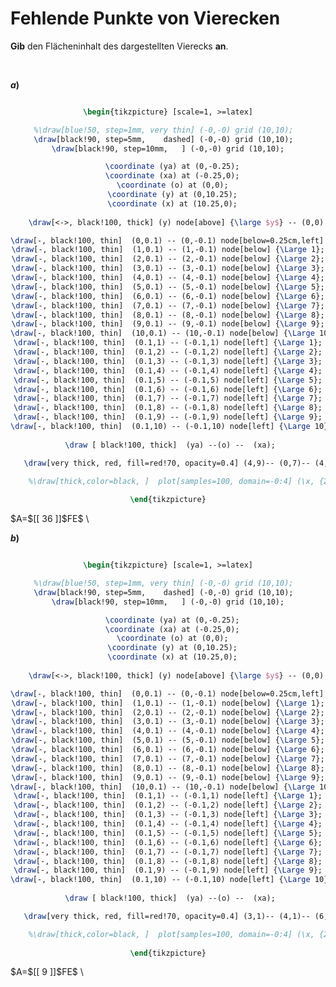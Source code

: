 <!--
version:  0.0.1

language: de

@style
input {
    text-align: center;
}

.flex-container {
    display: flex;
    flex-wrap: wrap;
    align-items: stretch;
    gap: 20px;
}

.flex-child {
    flex: 1;
    min-width: 350px;
    margin-right: 20px;
}

@media (max-width: 400px) {
    .flex-child {
        flex: 100%;
        margin-right: 0;
    }
}
@end

formula: \carry   \textcolor{red}{\scriptsize #1}
formula: \digit   \rlap{\carry{#1}}\phantom{#2}#2
formula: \permil  \text{‰}

import: https://raw.githubusercontent.com/LiaTemplates/Tikz-Jax/main/README.md

script: https://cdn.jsdelivr.net/gh/LiaTemplates/Tikz-Jax@main/dist/index.js


tags: Koordinatensystem, Punkt, Vierecke, Fläche, sehr leicht, niedrig, Angeben

comment: Im Koodinatensystem ist ein Viereck dargestellt. Bestimme den Flächeninhalt.

author: Martin Lommatzsch

-->




# Fehlende Punkte von Vierecken


**Gib** den Flächeninhalt des dargestellten Vierecks **an**.

<br>
<section class="flex-container">

<div class="flex-child">

__$a)\;\;$__

<center>

```latex  @tikz

\begin{tikzpicture} [scale=1, >=latex]

%\draw[blue!50, step=1mm, very thin] (-0,-0) grid (10,10);  
\draw[black!90, step=5mm,    dashed] (-0,-0) grid (10,10);  
\draw[black!90, step=10mm,   ] (-0,-0) grid (10,10);

  \coordinate (ya) at (0,-0.25);
  \coordinate (xa) at (-0.25,0);
  \coordinate (o) at (0,0);
  \coordinate (y) at (0,10.25);
  \coordinate (x) at (10.25,0);
  
    \draw[<->, black!100, thick] (y) node[above] {\large $y$} -- (0,0) --  (x) node[right]   {\large $x$};

\draw[-, black!100, thin]  (0,0.1) -- (0,-0.1) node[below=0.25cm,left] {\Large 0};
\draw[-, black!100, thin]  (1,0.1) -- (1,-0.1) node[below] {\Large 1};
\draw[-, black!100, thin]  (2,0.1) -- (2,-0.1) node[below] {\Large 2};
\draw[-, black!100, thin]  (3,0.1) -- (3,-0.1) node[below] {\Large 3};
\draw[-, black!100, thin]  (4,0.1) -- (4,-0.1) node[below] {\Large 4};
\draw[-, black!100, thin]  (5,0.1) -- (5,-0.1) node[below] {\Large 5};
\draw[-, black!100, thin]  (6,0.1) -- (6,-0.1) node[below] {\Large 6};
\draw[-, black!100, thin]  (7,0.1) -- (7,-0.1) node[below] {\Large 7};
\draw[-, black!100, thin]  (8,0.1) -- (8,-0.1) node[below] {\Large 8};
\draw[-, black!100, thin]  (9,0.1) -- (9,-0.1) node[below] {\Large 9};
\draw[-, black!100, thin]  (10,0.1) -- (10,-0.1) node[below] {\Large 10};
\draw[-, black!100, thin]  (0.1,1) -- (-0.1,1) node[left] {\Large 1};
\draw[-, black!100, thin]  (0.1,2) -- (-0.1,2) node[left] {\Large 2};
\draw[-, black!100, thin]  (0.1,3) -- (-0.1,3) node[left] {\Large 3};
\draw[-, black!100, thin]  (0.1,4) -- (-0.1,4) node[left] {\Large 4};
\draw[-, black!100, thin]  (0.1,5) -- (-0.1,5) node[left] {\Large 5};
\draw[-, black!100, thin]  (0.1,6) -- (-0.1,6) node[left] {\Large 6};
\draw[-, black!100, thin]  (0.1,7) -- (-0.1,7) node[left] {\Large 7};
\draw[-, black!100, thin]  (0.1,8) -- (-0.1,8) node[left] {\Large 8};
\draw[-, black!100, thin]  (0.1,9) -- (-0.1,9) node[left] {\Large 9};
\draw[-, black!100, thin]  (0.1,10) -- (-0.1,10) node[left] {\Large 10};
 
 \draw [ black!100, thick]  (ya) --(o) --  (xa);

   \draw[very thick, red, fill=red!70, opacity=0.4] (4,9)-- (0,7)-- (4,0)-- (8,7) -- (4,9);

	%\draw[thick,color=black, ]  plot[samples=100, domain=-0:4] (\x, {2*\x } ) node[right] {\large $f$};  
  
\end{tikzpicture}

```
</center>
 $A=$[[  36  ]]$FE$ \
<br>
</div> 




<div class="flex-child">

__$b)\;\;$__

<center>

```latex  @tikz

\begin{tikzpicture} [scale=1, >=latex]

%\draw[blue!50, step=1mm, very thin] (-0,-0) grid (10,10);  
\draw[black!90, step=5mm,    dashed] (-0,-0) grid (10,10);  
\draw[black!90, step=10mm,   ] (-0,-0) grid (10,10);

  \coordinate (ya) at (0,-0.25);
  \coordinate (xa) at (-0.25,0);
  \coordinate (o) at (0,0);
  \coordinate (y) at (0,10.25);
  \coordinate (x) at (10.25,0);
  
    \draw[<->, black!100, thick] (y) node[above] {\large $y$} -- (0,0) --  (x) node[right]   {\large $x$};

\draw[-, black!100, thin]  (0,0.1) -- (0,-0.1) node[below=0.25cm,left] {\Large 0};
\draw[-, black!100, thin]  (1,0.1) -- (1,-0.1) node[below] {\Large 1};
\draw[-, black!100, thin]  (2,0.1) -- (2,-0.1) node[below] {\Large 2};
\draw[-, black!100, thin]  (3,0.1) -- (3,-0.1) node[below] {\Large 3};
\draw[-, black!100, thin]  (4,0.1) -- (4,-0.1) node[below] {\Large 4};
\draw[-, black!100, thin]  (5,0.1) -- (5,-0.1) node[below] {\Large 5};
\draw[-, black!100, thin]  (6,0.1) -- (6,-0.1) node[below] {\Large 6};
\draw[-, black!100, thin]  (7,0.1) -- (7,-0.1) node[below] {\Large 7};
\draw[-, black!100, thin]  (8,0.1) -- (8,-0.1) node[below] {\Large 8};
\draw[-, black!100, thin]  (9,0.1) -- (9,-0.1) node[below] {\Large 9};
\draw[-, black!100, thin]  (10,0.1) -- (10,-0.1) node[below] {\Large 10};
\draw[-, black!100, thin]  (0.1,1) -- (-0.1,1) node[left] {\Large 1};
\draw[-, black!100, thin]  (0.1,2) -- (-0.1,2) node[left] {\Large 2};
\draw[-, black!100, thin]  (0.1,3) -- (-0.1,3) node[left] {\Large 3};
\draw[-, black!100, thin]  (0.1,4) -- (-0.1,4) node[left] {\Large 4};
\draw[-, black!100, thin]  (0.1,5) -- (-0.1,5) node[left] {\Large 5};
\draw[-, black!100, thin]  (0.1,6) -- (-0.1,6) node[left] {\Large 6};
\draw[-, black!100, thin]  (0.1,7) -- (-0.1,7) node[left] {\Large 7};
\draw[-, black!100, thin]  (0.1,8) -- (-0.1,8) node[left] {\Large 8};
\draw[-, black!100, thin]  (0.1,9) -- (-0.1,9) node[left] {\Large 9};
\draw[-, black!100, thin]  (0.1,10) -- (-0.1,10) node[left] {\Large 10};
 
 \draw [ black!100, thick]  (ya) --(o) --  (xa);

   \draw[very thick, red, fill=red!70, opacity=0.4] (3,1)-- (4,1)-- (6,10)-- (5,10)-- (3,1);

	%\draw[thick,color=black, ]  plot[samples=100, domain=-0:4] (\x, {2*\x } ) node[right] {\large $f$};  
  
\end{tikzpicture}

```
</center>
 $A=$[[  9   ]]$FE$ \
<br>
</div> 


</section>

<br>
<br>
<br>
<br>
<br>